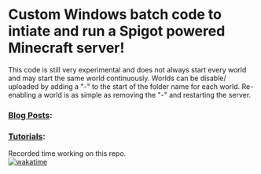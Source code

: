 # Custom Windows batch code to intiate and run a Spigot powered Minecraft server!
This code is still very experimental and does not always start every world and may start the same world continuously. Worlds can be disable/ uploaded by adding a "-" to the start of the folder name for each world. Re-enabling a world is as simple as removing the "-" and restarting the server.

### [Blog Posts](htps://www.myeasyserver.xyz/blog2):
<!-- Blog: -->
<!-- BLOG:START -->
<!-- BLOG:END -->

### [Tutorials](https://www.youtube.com/channel/UCt04NKIHCuVgYeE8-V6K9ww):
<!-- YOUTUBE:START -->
<!-- YOUTUBE:END -->

Recorded time working on this repo.\
[![wakatime](https://wakatime.com/badge/github/mk5912/SpigotServerCodes.svg)](https://wakatime.com/badge/github/mk5912/SpigotServerCodes)
